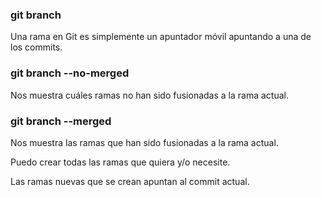﻿### git branch
Una rama en Git es simplemente un apuntador móvil apuntando a una de los commits.


### git branch --no-merged
Nos muestra cuáles ramas no han sido fusionadas a la rama actual.


### git branch --merged
Nos muestra las ramas que han sido fusionadas a la rama actual.


Puedo crear todas las ramas que quiera y/o necesite.

Las ramas nuevas que se crean apuntan al commit actual.
